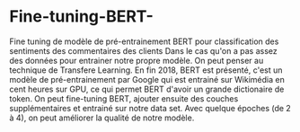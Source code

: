 # Fine-tuning-BERT-
Fine tuning de modèle de pré-entrainement BERT pour classification des sentiments des commentaires des clients
Dans le cas qu'on a pas assez des données pour entrainer notre propre modèle. On peut penser au technique de Transfere Learning. 
En fin 2018, BERT est présenté, c'est un modèle de pré-entrainement par Google qui est entrainé sur Wikimédia en cent heures sur GPU,
ce qui permet BERT d'avoir un grande dictionaire de token. On peut fine-tuning BERT, ajouter ensuite des couches supplémentaires et 
entrainé sur notre data set. Avec quelque époches (de 2 à 4), on peut améliorer la qualité de notre modèle. 
